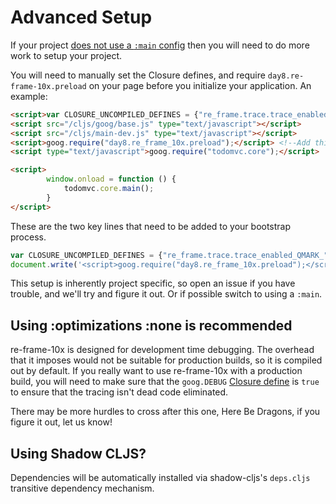 # Advanced Setup

If your project [does not use a `:main` config](../README.md#important-prerequisites) then you will need to do more work to setup your project.

You will need to manually set the Closure defines, and require `day8.re-frame-10x.preload` on your page before you initialize your application. An example:

```html
<script>var CLOSURE_UNCOMPILED_DEFINES = {"re_frame.trace.trace_enabled_QMARK_":true};</script> <!--Make this come first-->
<script src="/cljs/goog/base.js" type="text/javascript"></script>
<script src="/cljs/main-dev.js" type="text/javascript"></script>
<script>goog.require("day8.re_frame_10x.preload");</script> <!--Add this before the app's goog.require-->
<script type="text/javascript">goog.require("todomvc.core");</script>

<script>
        window.onload = function () {
            todomvc.core.main();
        }
</script>
```

These are the two key lines that need to be added to your bootstrap process.

```js
var CLOSURE_UNCOMPILED_DEFINES = {"re_frame.trace.trace_enabled_QMARK_":true};
document.write('<script>goog.require("day8.re_frame_10x.preload");</script>');
```

This setup is inherently project specific, so open an issue if you have trouble, and we'll try and figure it out. Or if possible switch to using a `:main`.

## Using :optimizations :none is recommended

re-frame-10x is designed for development time debugging. The overhead that it imposes would not be suitable for production builds, so it is compiled out by default. If you really want to use re-frame-10x with a production build, you will need to make sure that the `goog.DEBUG` [Closure define](https://clojurescript.org/reference/compiler-options#closure-defines) is `true` to ensure that the tracing isn't dead code eliminated.

There may be more hurdles to cross after this one, Here Be Dragons, if you figure it out, let us know!

## Using Shadow CLJS?

Dependencies will be automatically installed via shadow-cljs's `deps.cljs` transitive dependency mechanism.     
